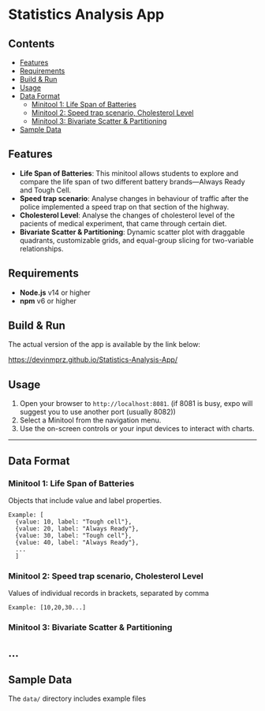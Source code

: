 # Statistics Analysis App

## Contents

- [Features](#features)
- [Requirements](#requirements)
- [Build & Run](#build--run)
- [Usage](#usage)
- [Data Format](#data-format)
  - [Minitool 1: Life Span of Batteries](#minitool-1-life-span-of-batteries)
  - [Minitool 2: Speed trap scenario, Cholesterol Level](#minitool-2-speed-trap-scenario-cholesterol-level)
  - [Minitool 3: Bivariate Scatter & Partitioning](#minitool-3-bivariate-scatter--partitioning)
- [Sample Data](#sample-data)

## Features

- **Life Span of Batteries**: This minitool allows students to explore and compare the life span of two different battery brands—Always Ready and Tough Cell.
- **Speed trap scenario**: Analyse changes in behaviour of traffic after the police implemented a speed trap on that section of the highway.
- **Cholesterol Level**: Analyse the changes of cholesterol level of the pacients of medical experiment, that came through certain diet.
- **Bivariate Scatter & Partitioning**: Dynamic scatter plot with draggable quadrants, customizable grids, and equal-group slicing for two-variable relationships.

## Requirements

- **Node.js** v14 or higher
- **npm** v6 or higher

## Build & Run

The actual version of the app is available by the link below:

https://devinmprz.github.io/Statistics-Analysis-App/ 

## Usage

1. Open your browser to `http://localhost:8081`. (if 8081 is busy, expo will suggest you to use another port (usually 8082))
2. Select a Minitool from the navigation menu.
3. Use the on-screen controls or your input devices to interact with charts.

---

## Data Format

### Minitool 1: Life Span of Batteries

Objects that include value and label properties.
```
Example: [
  {value: 10, label: "Tough cell"},
  {value: 20, label: "Always Ready"},
  {value: 30, label: "Tough cell"},
  {value: 40, label: "Always Ready"},
  ...
  ]
```

### Minitool 2: Speed trap scenario, Cholesterol Level

Values of individual records in brackets, separated by comma

```
Example: [10,20,30...]
```

### Minitool 3: Bivariate Scatter & Partitioning

## ...

## Sample Data

The `data/` directory includes example files
